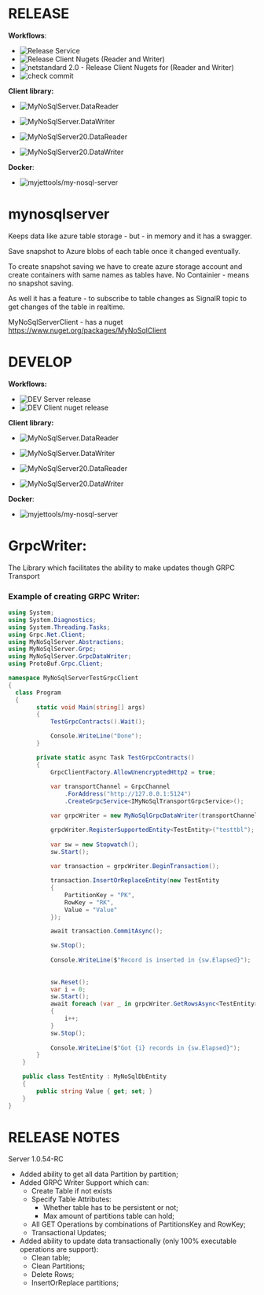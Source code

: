 
# RELEASE

**Workflows**:
* ![Release Service](https://github.com/MyJetTools/MyNoSqlServer/workflows/Release%20Server/badge.svg)
* ![Release Client Nugets (Reader and Writer)](https://github.com/MyJetTools/MyNoSqlServer/workflows/Release%20Client%20Nugets%20(Reader%20and%20Writer)/badge.svg)
* ![netstandard 2.0 - Release Client Nugets for  (Reader and Writer)](https://github.com/MyJetTools/MyNoSqlServer/workflows/netstandard%202.0%20-%20Release%20Client%20Nugets%20for%20%20(Reader%20and%20Writer)/badge.svg)
* ![check commit](https://github.com/MyJetTools/MyNoSqlServer/workflows/check%20commit/badge.svg)


**Client library:** 
* ![MyNoSqlServer.DataReader](https://img.shields.io/nuget/v/MyNoSqlServer.DataReader?label=MyNoSqlServer.DataReader&style=social)
* ![MyNoSqlServer.DataWriter](https://img.shields.io/nuget/v/MyNoSqlServer.DataWriter?label=MyNoSqlServer.DataWriter&style=social)

* ![MyNoSqlServer20.DataReader](https://img.shields.io/nuget/v/MyNoSqlServer20.DataReader?label=MyNoSqlServer20.DataReader&style=social)
* ![MyNoSqlServer20.DataWriter](https://img.shields.io/nuget/v/MyNoSqlServer20.DataWriter?label=MyNoSqlServer20.DataWriter&style=social)

**Docker**:
* ![myjettools/my-nosql-server](https://img.shields.io/docker/v/myjettools/my-nosql-server?label=myjettools%2Fmy-nosql-server&style=flat-square)


# mynosqlserver



Keeps data like azure table storage - but - in memory and it has a swagger.

Save snapshot to Azure blobs of each table once it changed eventually.

To create snapshot saving we have to create azure storage account and create containers with same names as tables have. No Containier - means no snapshot saving.

As well it has a feature - to subscribe to table changes as SignalR topic to get changes of the table in realtime.


MyNoSqlServerClient - has a nuget https://www.nuget.org/packages/MyNoSqlClient


# DEVELOP

**Workflows:**
* ![DEV Server release](https://github.com/MyJetTools/MyNoSqlServer/workflows/DEV%20Server%20release/badge.svg)
* ![DEV Client nuget release](https://github.com/MyJetTools/MyNoSqlServer/workflows/DEV%20Client%20nuget%20release/badge.svg)

**Client library:** 
* ![MyNoSqlServer.DataReader](https://img.shields.io/nuget/v/MyNoSqlServer.DataReader.dev?label=MyNoSqlServer.DataReader.dev&style=social)
* ![MyNoSqlServer.DataWriter](https://img.shields.io/nuget/v/MyNoSqlServer.DataWriter.dev?label=MyNoSqlServer.DataWriter.dev&style=social)

* ![MyNoSqlServer20.DataReader](https://img.shields.io/nuget/v/MyNoSqlServer20.DataReader.dev?label=MyNoSqlServer20.DataReader.dev&style=social)
* ![MyNoSqlServer20.DataWriter](https://img.shields.io/nuget/v/MyNoSqlServer20.DataWriter.dev?label=MyNoSqlServer20.DataWriter.dev&style=social)

**Docker**:
* ![myjettools/my-nosql-server](https://img.shields.io/docker/v/myjettools/my-nosql-server-dev?label=myjettools%2Fmy-nosql-server-dev&style=flat-square)


# GrpcWriter:

The Library which facilitates the ability to make updates though GRPC Transport

### Example of creating GRPC Writer:

```csharp        
using System;
using System.Diagnostics;
using System.Threading.Tasks;
using Grpc.Net.Client;
using MyNoSqlServer.Abstractions;
using MyNoSqlServer.Grpc;
using MyNoSqlServer.GrpcDataWriter;
using ProtoBuf.Grpc.Client;

namespace MyNoSqlServerTestGrpcClient
{
  class Program
  {
        static void Main(string[] args)
        {
            TestGrpcContracts().Wait();

            Console.WriteLine("Done");
        }

        private static async Task TestGrpcContracts()
        {
            GrpcClientFactory.AllowUnencryptedHttp2 = true;
            
            var transportChannel = GrpcChannel
                .ForAddress("http://127.0.0.1:5124")
                .CreateGrpcService<IMyNoSqlTransportGrpcService>();

            var grpcWriter = new MyNoSqlGrpcDataWriter(transportChannel);

            grpcWriter.RegisterSupportedEntity<TestEntity>("testtbl");
  
            var sw = new Stopwatch();
            sw.Start();
            
            var transaction = grpcWriter.BeginTransaction();

            transaction.InsertOrReplaceEntity(new TestEntity
            {
                PartitionKey = "PK",
                RowKey = "RK",
                Value = "Value"
            });

            await transaction.CommitAsync();

            sw.Stop();
            
            Console.WriteLine($"Record is inserted in {sw.Elapsed}");
            
            
            sw.Reset();
            var i = 0;
            sw.Start();
            await foreach (var _ in grpcWriter.GetRowsAsync<TestEntity>())
            {
                i++;
            }
            sw.Stop();
            
            Console.WriteLine($"Got {i} records in {sw.Elapsed}");
        }
    }

    public class TestEntity : MyNoSqlDbEntity
    {
        public string Value { get; set; }
    }
}

```


# RELEASE NOTES

Server 1.0.54-RC

* Added ability to get all data Partition by partition;
* Added GRPC Writer Support which can:
  * Create Table if not exists
  * Specify Table Attributes:
    * Whether table has to be persistent or not;
    * Max amount of partitions table can hold;
  * All GET Operations by combinations of PartitionsKey and RowKey;
  * Transactional Updates;
* Added ability to update data transactionally (only 100% executable operations are support):
  * Clean table;
  * Clean Partitions;
  * Delete Rows;
  * InsertOrReplace partitions;


